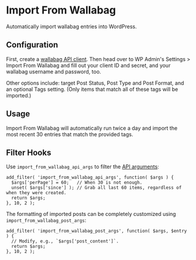 # Import From Wallabag
Automatically import wallabag entries into WordPress.

## Configuration
First, create a [wallabag API client](https://doc.wallabag.org/en/developer/api/oauth.html). Then head over to WP Admin's Settings > Import From Wallabag and fill out your client ID and secret, and your wallabag username and password, too.

Other options include: target Post Status, Post Type and Post Format, and an optional Tags setting. (Only items that match all of these tags will be imported.)

## Usage
Import From Wallabag will automatically run twice a day and import the most recent 30 entries that match the provided tags.

## Filter Hooks
Use `import_from_wallabag_api_args` to filter the [API arguments](https://app.wallabag.it/api/doc#get--api-entries.{_format}):
```
add_filter( 'import_from_wallabag_api_args', function( $args ) {
  $args['perPage'] = 60;   // When 30 is not enough.
  unset( $args['since'] ); // Grab all last 60 items, regardless of when they were created.
  return $args;
}, 10, 2 );
```
The formatting of imported posts can be completely customized using `import_from_wallabag_post_args`:
```
add_filter( 'import_from_wallabag_post_args', function( $args, $entry ) {
  // Modify, e.g., `$args['post_content']`.
  return $args;
}, 10, 2 );
```
